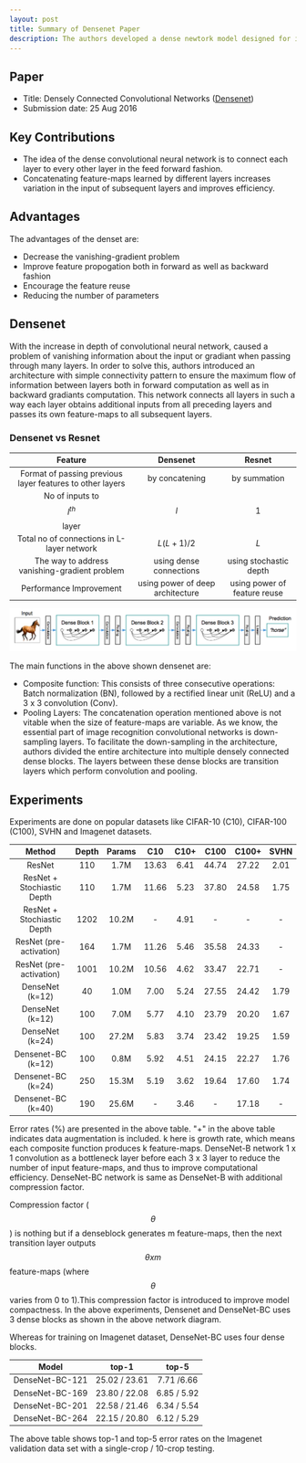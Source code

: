 ```yaml
---
layout: post
title: Summary of Densenet Paper
description: The authors developed a dense newtork model designed for image recognition. The main idea of the network was using dilated convolutions to aggregate multi scale contextual information without losing resolution of the input.
---
```


<script type="text/javascript" async
  src="https://cdnjs.cloudflare.com/ajax/libs/mathjax/2.7.2/MathJax.js?config=TeX-MML-AM_CHTML">
</script>

## Paper
- Title: Densely Connected Convolutional Networks ([Densenet](https://arxiv.org/abs/1608.06993))
- Submission date: 25 Aug 2016

## Key Contributions
- The idea of the dense convolutional neural network is to connect each layer to every other layer in the feed forward fashion.
- Concatenating feature-maps learned by different layers increases variation in the input of subsequent layers and improves efficiency.

## Advantages
The advantages of the denset are:
- Decrease the vanishing-gradient problem
- Improve feature propogation both in forward as well as backward fashion
- Encourage the feature reuse
- Reducing the number of parameters

## Densenet
With the increase in depth of convolutional neural network, caused a problem of vanishing information about the input or gradiant when passing through many layers. In order to solve this, authors introduced an architecture with simple connectivity pattern to ensure the maximum flow of information between layers both in forward computation as well as in backward gradiants computation. This network connects all layers in such a way each layer obtains additional inputs from all preceding layers and passes its own feature-maps to all subsequent layers. 

### Densenet vs Resnet

|Feature| Densenet   |     Resnet     | 
|:-----:|:---------------:|:-----------------------:|
|Format of passing previous layer features to other layers| by concatening| by summation|
|No of inputs to $$l^{th}$$ layer| $$l$$ | $$1$$ |
|Total no of connections in L-layer network| $$L(L+1)/2$$ | $$L$$ |
|The way to address vanishing-gradient problem| using dense connections|using stochastic depth|
|Performance Improvement|using power of deep architecture| using power of feature reuse|


<p align="center">
<img src="/assets/Images/densenet/densenet.png" alt="tab_contents">
</p>

The main functions in the above shown densenet are:
- Composite function: This consists of three consecutive operations: Batch normalization (BN), followed by a rectified linear unit (ReLU) and a 3 x 3 convolution (Conv).
- Pooling Layers: The concatenation operation mentioned above is not vitable when the size of feature-maps are variable. As we know, the essential part of image recognition convolutional networks is down-sampling layers. To facilitate the down-sampling in the architecture, authors divided the entire architecture into multiple densely connected dense blocks. The layers between these dense blocks are transition layers which perform convolution and pooling. 

## Experiments
Experiments are done on popular datasets like CIFAR-10 (C10), CIFAR-100 (C100), SVHN and Imagenet datasets. 

|Method| Depth   | Params | C10| C10+| C100 | C100+ | SVHN|
|:-----:|:------:|:------:|:--:|:---:|:----:|:-----:|:---:|
|ResNet|110|1.7M|13.63|6.41|44.74|27.22|2.01|
|ResNet + Stochiastic Depth|110|1.7M|11.66|5.23|37.80|24.58|1.75|
|ResNet + Stochiastic Depth|1202|10.2M|-|4.91|-|-|-|
|ResNet (pre-activation)|164|1.7M|11.26|5.46|35.58|24.33|-|
|ResNet (pre-activation)|1001|10.2M|10.56|4.62|33.47|22.71|-|
|DenseNet (k=12)|40|1.0M|7.00|5.24|27.55|24.42|1.79|
|DenseNet (k=12)|100|7.0M|5.77|4.10|23.79|20.20|1.67|
|DenseNet (k=24)|100|27.2M|5.83|3.74|23.42|19.25|1.59|
|Densenet-BC (k=12)|100|0.8M|5.92|4.51|24.15|22.27|1.76|
|Densenet-BC (k=24)|250|15.3M|5.19|3.62|19.64|17.60|1.74|
|Densenet-BC (k=40)|190|25.6M|-|3.46|-|17.18|-|

Error rates (%) are presented in the above table. "+" in the above table indicates data augmentation is included. k here is growth rate, which means each composite function produces k feature-maps. DenseNet-B network 1 x 1 convolution as a bottleneck layer before each 3 x 3 layer to reduce the number of input feature-maps, and thus to improve computational efficiency. DenseNet-BC network is same as DenseNet-B with additional compression factor. 




Compression factor ($$\theta$$) is nothing but if a denseblock generates m feature-maps, then the next transition layer outputs $$\theta x m$$ feature-maps (where $$\theta$$ varies from 0 to 1).This compression factor is introduced to improve model compactness. In the above experiments, Densenet and DenseNet-BC uses 3 dense blocks as shown in the above network diagram. 

Whereas for training on Imagenet dataset, DenseNet-BC uses four dense blocks.  


|Model| top-1   | top-5 | 
|:-----:|:------:|:------:|
|DenseNet-BC-121| 25.02 / 23.61|7.71 /6.66|
|DenseNet-BC-169|23.80 / 22.08|6.85 / 5.92|
|DenseNet-BC-201|22.58 / 21.46|6.34 / 5.54|
|DenseNet-BC-264|22.15 / 20.80|6.12 / 5.29|

The above table shows top-1 and top-5 error rates on the Imagenet validation data set with a single-crop / 10-crop testing.

